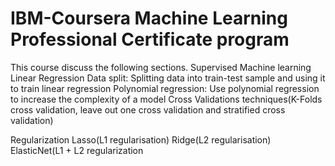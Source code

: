 # IBM-Coursera Machine Learning Professional Certificate program



This course discuss the following sections.
Supervised Machine learning
Linear Regression
Data split: Splitting data into train-test sample and using it to train linear regression
Polynomial regression: Use polynomial regression to increase the complexity of a model
Cross Validations techniques(K-Folds cross validation, leave out one cross  validation and stratified cross validation)

Regularization
Lasso(L1 regularisation)
Ridge(L2 regularisation)
ElasticNet(L1 + L2 regularization
